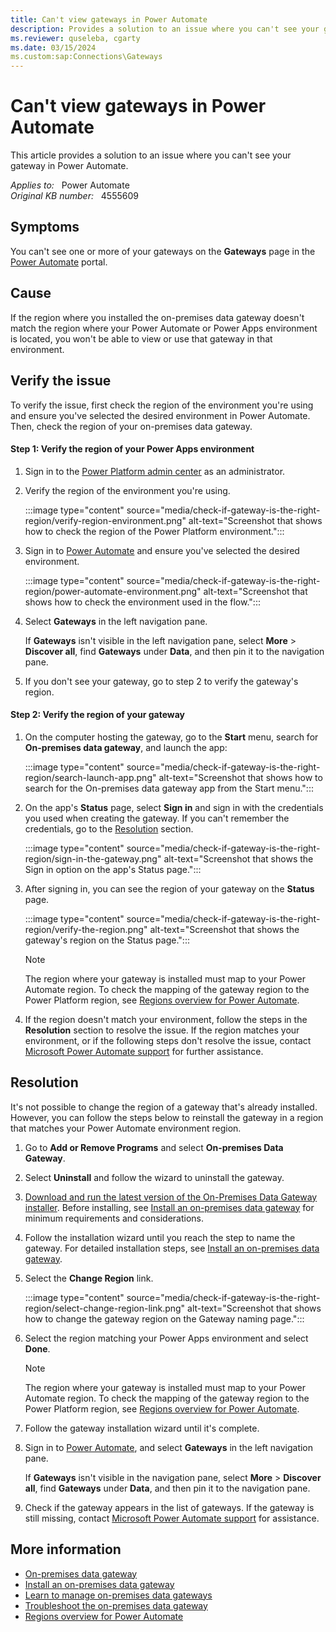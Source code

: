 ```yaml
---
title: Can't view gateways in Power Automate
description: Provides a solution to an issue where you can't see your gateway in Power Automate.
ms.reviewer: quseleba, cgarty
ms.date: 03/15/2024
ms.custom:sap:Connections\Gateways
---
```

# Can't view gateways in Power Automate

This article provides a solution to an issue where you can't see your gateway in Power Automate.

_Applies to:_ &nbsp; Power Automate  
_Original KB number:_ &nbsp; 4555609

## Symptoms

You can't see one or more of your gateways on the **Gateways** page in the [Power Automate](https://make.powerautomate.com/) portal.

## Cause

If the region where you installed the on-premises data gateway doesn't match the region where your Power Automate or Power Apps environment is located, you won't be able to view or use that gateway in that environment.

## Verify the issue

To verify the issue, first check the region of the environment you're using and ensure you've selected the desired environment in Power Automate. Then, check the region of your on-premises data gateway.

#### Step 1: Verify the region of your Power Apps environment

1. Sign in to the [Power Platform admin center](https://admin.powerplatform.microsoft.com/environments) as an administrator.

1. Verify the region of the environment you're using.

    :::image type="content" source="media/check-if-gateway-is-the-right-region/verify-region-environment.png" alt-text="Screenshot that shows how to check the region of the Power Platform environment.":::

1. Sign in to [Power Automate](https://flow.microsoft.com/) and ensure you've selected the desired environment.

    :::image type="content" source="media/check-if-gateway-is-the-right-region/power-automate-environment.png" alt-text="Screenshot that shows how to check the environment used in the flow.":::

1. Select **Gateways** in the left navigation pane.

    If **Gateways** isn't visible in the left navigation pane, select **More** > **Discover all**, find **Gateways** under **Data**, and then pin it to the navigation pane.

1. If you don't see your gateway, go to step 2 to verify the gateway's region.

#### Step 2: Verify the region of your gateway

1. On the computer hosting the gateway, go to the **Start** menu, search for **On-premises data gateway**, and launch the app:

    :::image type="content" source="media/check-if-gateway-is-the-right-region/search-launch-app.png" alt-text="Screenshot that shows how to search for the On-premises data gateway app from the Start menu.":::

1. On the app's **Status** page, select **Sign in** and sign in with the credentials you used when creating the gateway. If you can't remember the credentials, go to the [Resolution](#resolution) section.

    :::image type="content" source="media/check-if-gateway-is-the-right-region/sign-in-the-gateway.png" alt-text="Screenshot that shows the Sign in option on the app's Status page.":::

1. After signing in, you can see the region of your gateway on the **Status** page.

    :::image type="content" source="media/check-if-gateway-is-the-right-region/verify-the-region.png" alt-text="Screenshot that shows the gateway's region on the Status page.":::

    > [!NOTE]
    > The region where your gateway is installed must map to your Power Automate region. To check the mapping of the gateway region to the Power Platform region, see [Regions overview for Power Automate](/power-automate/regions-overview).

1. If the region doesn't match your environment, follow the steps in the **Resolution** section to resolve the issue. If the region matches your environment, or if the following steps don't resolve the issue, contact [Microsoft Power Automate support](https://powerautomate.microsoft.com/support/) for further assistance.

## Resolution

It's not possible to change the region of a gateway that's already installed. However, you can follow the steps below to reinstall the gateway in a region that matches your Power Automate environment region.

1. Go to **Add or Remove Programs** and select **On-premises Data Gateway**.

1. Select **Uninstall** and follow the wizard to uninstall the gateway.

1. [Download and run the latest version of the On-Premises Data Gateway installer](https://powerapps.microsoft.com/downloads/). Before installing, see [Install an on-premises data gateway](/data-integration/gateway/service-gateway-install) for minimum requirements and considerations.

1. Follow the installation wizard until you reach the step to name the gateway. For detailed installation steps, see [Install an on-premises data gateway](/data-integration/gateway/service-gateway-install#download-and-install-a-standard-gateway).

1. Select the **Change Region** link.

    :::image type="content" source="media/check-if-gateway-is-the-right-region/select-change-region-link.png" alt-text="Screenshot that shows how to change the gateway region on the Gateway naming page.":::

1. Select the region matching your Power Apps environment and select **Done**.

   > [!NOTE]
   > The region where your gateway is installed must map to your Power Automate region. To check the mapping of the gateway region to the Power Platform region, see [Regions overview for Power Automate](/power-automate/regions-overview).

1. Follow the gateway installation wizard until it's complete.
1. Sign in to [Power Automate](https://make.powerautomate.com/), and select **Gateways** in the left navigation pane.

   If **Gateways** isn't visible in the navigation pane, select **More** > **Discover all**, find **Gateways** under **Data**, and then pin it to the navigation pane.

1. Check if the gateway appears in the list of gateways. If the gateway is still missing, contact [Microsoft Power Automate support](https://powerautomate.microsoft.com/support/) for assistance.

## More information

- [On-premises data gateway](/power-automate/gateway-reference)
- [Install an on-premises data gateway](/data-integration/gateway/service-gateway-install)
- [Learn to manage on-premises data gateways](/power-automate/gateway-manage)
- [Troubleshoot the on-premises data gateway](/data-integration/gateway/service-gateway-tshoot)
- [Regions overview for Power Automate](/power-automate/regions-overview)
